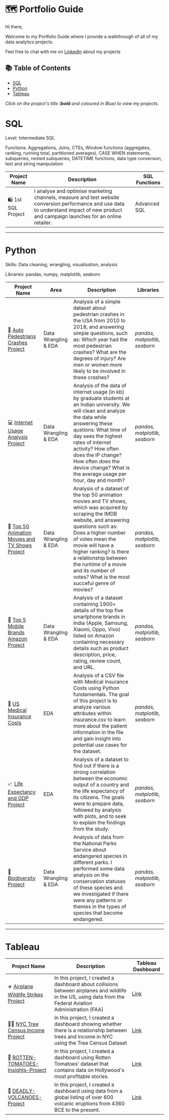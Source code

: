 # 🗺 Portfolio Guide

Hi there,

Welcome to my Portfolio Guide where I provide a walkthrough of all of my data analytics projects.

Feel free to chat with me on [LinkedIn](https://www.linkedin.com/in/rafik-sebia-44837b24a/) about my projects

## 📚 Table of Contents
- [SQL](#sql)
- [Python](#python)
- [Tableau](#tableau)

_Click on the project's title (**bold** and coloured in Blue) to view my projects._

# SQL

Level: Intermediate SQL

Functions: Aggregations, Joins, CTEs, Window functions (aggregates, ranking, running total, partitioned averages), CASE WHEN statements, subqueries, nested subqueries, DATETIME functions, data type conversion, text and string manipulation

| Project Name | Description | SQL Functions |
|---|---|---|
| 🛍 1st SQL Project | I analyse and optimise marketing channels, measure and test website conversion performance and use data to understand impact of new product and campaign launches for an online retailer. | Advanced SQL |  

***

# Python

Skills: Data cleaning, wrangling, visualisation, analysis

Libraries: pandas, numpy, matplotlib, seaborn

| Project Name | Area | Description | Libraries |    
|---|---|---|---|
| :car: [Auto Pedestrians Crashes Project](https://github.com/Rafik-Sebia/Auto-Pedestrians-Crashes/blob/main/auto_ped_crashes.ipynb) |   Data Wrangling & EDA | Analysis of a simple dataset about pedestrian crashes in the USA from 2010 to 2018, and answering simple questions, such as: Which year had the most pedestrian crashes? What are the degrees of injury? Are men or women more likely to be involved in these crashes? | _pandas, matplotlib, seaborn_ |
| :computer: [Internet Usage Analysis Project](https://github.com/Rafik-Sebia/Internet-Usage-Analysis-Project/blob/main/Internet_usage_analysis.ipynb) |   Data Wrangling & EDA | Analysis of the data of internet usage [in kb] by graduate students at an Indian university. We will clean and analyze the data while answering these qustions: What time of day sees the highest rates of internet activity? How often does the IP change? How often does the device change? What is the average usage per hour, day and month? | _pandas, matplotlib, seaborn_ |
| :movie_camera: [Top 50 Animation Movies and TV Shows Project](https://github.com/Rafik-Sebia/Top-50-Animation-Movies-and-TV-Shows-Project/blob/main/Top_50_animation_movies_and_tv_shows.ipynb) |   Data Wrangling & EDA | Analysis of a dataset of the top 50 animation movies and TV shows, which was acquired by scraping the IMDB website, and answering questions such as: Does a higher number of votes mean the movie will have a higher ranking? Is there a relationship between the runtime of a movie and its number of votes? What is the most succeful genre of movies? | _pandas, matplotlib, seaborn_ |
| :iphone: [Top 5 Mobile Brands Amazon Project](https://github.com/Rafik-Sebia/Top-5-Mobile-Brands-Amazon-Project/blob/main/Top_5-mobile-brands-amazon-project.ipynb) |   Data Wrangling & EDA | Analysis of a dataset containing 1900+ details of the top five smartphone brands in India (Apple, Samsung, Xiaomi, Oppo, Vivo) listed on Amazon containing necessary details such as product description, price, rating, review count, and URL. | _pandas, matplotlib, seaborn_ |
| :hospital: [US Medical Insurance Costs](https://github.com/Rafik-Sebia/2nd-take-U.S.-Medical-Insurance-Project/blob/main/us-medical-insurance-costs.ipynb) |   EDA | Analysis of a CSV file with Medical Insurance Costs using Python fundamentals. The goal of this project is to analyze various attributes within insurance.csv to learn more about the patient information in the file and gain insight into potential use cases for the dataset. | _pandas, matplotlib, seaborn_ |
| :chart_with_upwards_trend: [Life Expectancy and GDP Project](https://github.com/Rafik-Sebia/2nd-Take-on-Life-Expectancy-and-GDP/blob/main/life_expectancy_gdp.ipynb) |   EDA | Analysis of a dataset to find out if there is a strong correlation between the economic output of a country and the life expectancy of its citizens. The goals were to prepare data, followed by analysis with plots, and to seek to explain the findings from the study. | _pandas, matplotlib, seaborn_ |
| :seedling: [Biodiversity Project](https://github.com/Rafik-Sebia/2nd-take-on-Biodiversity-Project/blob/main/biodiversity.ipynb) |   Data Wrangling & EDA | Analysis of data from the National Parks Service about endangered species in different parks. I performed some data analysis on the conservation statuses of these species and we investigated if there were any patterns or themes in the types of species that become endangered. | _pandas, matplotlib, seaborn_ |

***

# Tableau

| Project Name | Description | Tableau Dashboard |
|---|---|---|
| :airplane: [Airplane Wildlife Strikes Project](https://github.com/Rafik-Sebia/Airplane-Wildlife-Strikes-Project) | In this project, I created a dashboard about collisions between airplanes and wildlife in the US, using data from the Federal Aviation Administration (FAA) | [Link](https://public.tableau.com/app/profile/mohamed.rafik.sebia/viz/CapstoneProjectAirplaneWildlifeStrikes_16760262602620/Dashboard1) |
| :deciduous_tree::money_with_wings: [NYC Tree Census Income Project](https://github.com/Rafik-Sebia/NYC-Tree-Census-Income-Project/blob/main/README.md) | In this project, I created a dashboard showing whether there is a relationship between trees and income in NYC using the Tree Census Dataset | [Link](https://public.tableau.com/app/profile/mohamed.rafik.sebia/viz/TreeCensusDataSetStarter_16755147282370/Dashboard1) |
| :movie_camera: [ROTTEN-TOMATOES-Insights-Project](https://github.com/Rafik-Sebia/ROTTEN-TOMATOES-Insights-Project/blob/main/README.md) | In this project, I created a dashboard using Rotten Tomatoes' dataset that contains data on Hollywood's most profitable stories. | [Link](https://public.tableau.com/app/profile/mohamed.rafik.sebia/viz/RottenTomatoesInsightsProject/GoodDashboard) |
| :volcano: [DEADLY-VOLCANOES-Project](https://github.com/Rafik-Sebia/DEADLY-VOLCANOES-Project/blob/main/README.md) | In this project, I created a dashboard using data from a global listing of over 600 volcanic eruptions from 4360 BCE to the present. | [Link](https://public.tableau.com/app/profile/mohamed.rafik.sebia/viz/Deadlyvolcanoes_16755946753970/Dashboard1) |

